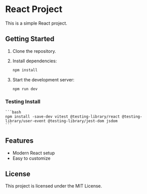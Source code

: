 # React Project

This is a simple React project.

## Getting Started

1. Clone the repository.
2. Install dependencies:

    ```bash
    npm install
    ```

3. Start the development server:

    ```bash
    npm run dev
    ```
### Testing Install

    ```bash
    npm install -save-dev vitest @testing-library/react @testing-library/user-event @testing-library/jest-dom jsdom
    ```


## Features

- Modern React setup
- Easy to customize

## License

This project is licensed under the MIT License.